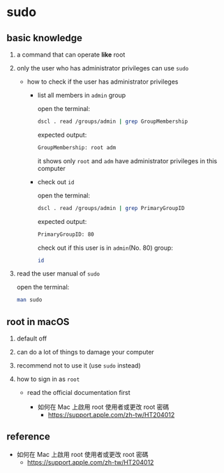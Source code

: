 # sudo


## basic knowledge

1. a command that can operate **like** root

2. only the user who has administrator privileges can use `sudo`

    * how to check if the user has administrator privileges
        
        * list all members in `admin` group

            open the terminal:
            
            ```bash
            dscl . read /groups/admin | grep GroupMembership 
            ``` 

            expected output:

            ```bash
            GroupMembership: root adm
            ```
            
            it shows only `root` and `adm` have administrator privileges in this computer

        * check out `id`

            open the terminal:
            
            ```bash
            dscl . read /groups/admin | grep PrimaryGroupID 
            ``` 

            expected output:

            ```bash
            PrimaryGroupID: 80
            ```

            check out if this user is in `admin`(No. 80) group:

            ```bash
            id
            ```

3. read the user manual of `sudo`

    open the terminal:

    ```bash
    man sudo
    ```


## root in macOS

1. default off

2. can do a lot of things to damage your computer

3. recommend not to use it (use `sudo` instead)

4. how to sign in as `root`

    * read the official documentation first

        * 如何在 Mac 上啟用 root 使用者或更改 root 密碼
            * https://support.apple.com/zh-tw/HT204012


## reference

* 如何在 Mac 上啟用 root 使用者或更改 root 密碼
    * https://support.apple.com/zh-tw/HT204012  
